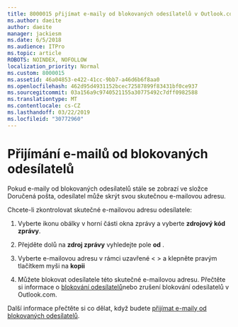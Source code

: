 ```yaml
---
title: 8000015 přijímat e-maily od blokovaných odesílatelů v Outlook.com
ms.author: daeite
author: daeite
manager: jackiesm
ms.date: 6/5/2018
ms.audience: ITPro
ms.topic: article
ROBOTS: NOINDEX, NOFOLLOW
localization_priority: Normal
ms.custom: 8000015
ms.assetid: 46a04853-e422-41cc-9bb7-a46d6b6f8aa0
ms.openlocfilehash: 462d95d4931152bcec72587899f83431bf0ce937
ms.sourcegitcommit: 03a156a9c9740521155a30775492c7dff0982588
ms.translationtype: MT
ms.contentlocale: cs-CZ
ms.lasthandoff: 03/22/2019
ms.locfileid: "30772960"
---
```

# <a name="receiving-email-from-blocked-senders"></a>Přijímání e-mailů od blokovaných odesílatelů

Pokud e-maily od blokovaných odesílatelů stále se zobrazí ve složce Doručená pošta, odesílatel může skrýt svou skutečnou e-mailovou adresu.
  
Chcete-li zkontrolovat skutečné e-mailovou adresu odesílatele:
  
1. Vyberte ikonu obálky v horní části okna zprávy a vyberte **zdrojový kód zprávy**.
    
2. Přejděte dolů na **zdroj zprávy** vyhledejte pole **od** . 
    
3. Vyberte e-mailovou adresu v rámci uzavřené \< \> a klepněte pravým tlačítkem myši na **kopii**
    
4. Můžete blokovat odesílatele této skutečné e-mailovou adresu. Přečtěte si informace o [blokování odesílatelů](https://support.office.com/article/afba1c94-77bb-4f50-8b85-057cf52f4d5e.aspx)nebo zrušení blokování odesílatelů v Outlook.com.
    
Další informace přečtěte si co dělat, když budete [přijímat e-maily od blokovaných odesílatelů](https://go.microsoft.com/fwlink/p/?linkid=2002011&amp;clcid=0x409).
  

